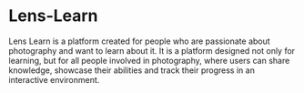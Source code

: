 # Lens-Learn
Lens Learn is a platform created for people who are passionate about photography and want to learn about it. It is a platform designed not only for learning, but for all people involved in photography, where users can share knowledge, showcase their abilities and track their progress in an interactive environment.
